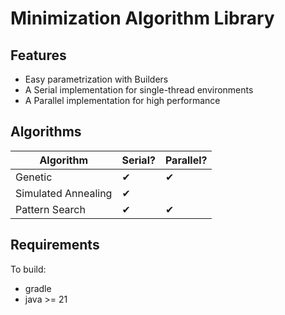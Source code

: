 # Minimization Algorithm Library

## Features
- Easy parametrization with Builders
- A Serial implementation for single-thread environments
- A Parallel implementation for high performance

## Algorithms
| Algorithm           | Serial? | Parallel? |
|---------------------|---------|-----------|
| Genetic             | ✔       | ✔         |
| Simulated Annealing | ✔       |           |
| Pattern Search      | ✔       | ✔         |

## Requirements
To build:
- gradle
- java >= 21
